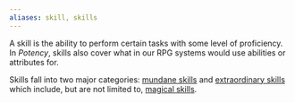 ```yaml
---
aliases: skill, skills
---
```

   
A skill is the ability to perform certain tasks with some level of proficiency. In _Potency_, skills also cover what in our RPG systems would use abilities or attributes for.   
   
Skills fall into two major categories: [mundane skills](../Skills/Mundane%20Skills.md) and [extraordinary skills](../Skills/Extraordinary%20Skills.md) which include, but are not limited to, [magical skills](../Magic/Aspects%20of%20Magic.md).